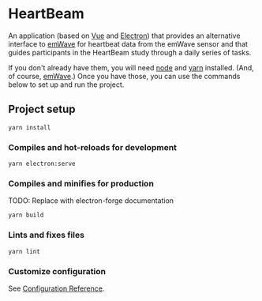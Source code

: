 # HeartBeam

An application (based on [Vue](vuejs.org) and [Electron](electronjs.org)) that provides an alternative interface to [emWave](https://store.heartmath.com/emwavepro) for heartbeat data from the emWave sensor and that guides participants in the HeartBeam study through a daily series of tasks.

If you don't already have them, you will need [node](nodejs.org) and [yarn](https://yarnpkg.com) installed. (And, of course, [emWave](https://store.heartmath.com/emwavepro).) Once you have those, you can use the commands below to set up and run the project.

## Project setup
```
yarn install
```

### Compiles and hot-reloads for development
```
yarn electron:serve
```

### Compiles and minifies for production
TODO: Replace with electron-forge documentation
```
yarn build
```

### Lints and fixes files
```
yarn lint
```

### Customize configuration
See [Configuration Reference](https://cli.vuejs.org/config/).
